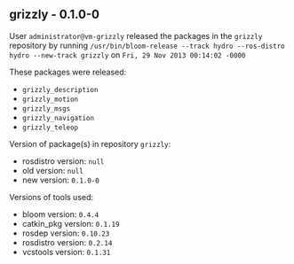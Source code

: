 ## grizzly - 0.1.0-0

User `administrator@vm-grizzly` released the packages in the `grizzly` repository by running `/usr/bin/bloom-release --track hydro --ros-distro hydro --new-track grizzly` on `Fri, 29 Nov 2013 00:14:02 -0000`

These packages were released:
- `grizzly_description`
- `grizzly_motion`
- `grizzly_msgs`
- `grizzly_navigation`
- `grizzly_teleop`

Version of package(s) in repository `grizzly`:
- rosdistro version: `null`
- old version: `null`
- new version: `0.1.0-0`

Versions of tools used:
- bloom version: `0.4.4`
- catkin_pkg version: `0.1.19`
- rosdep version: `0.10.23`
- rosdistro version: `0.2.14`
- vcstools version: `0.1.31`


